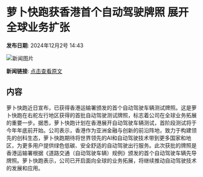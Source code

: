 # 萝卜快跑获香港首个自动驾驶牌照 展开全球业务扩张

**发布日期**: 2024年12月2号 14:43

![新闻图片](https://pic.chinaz.com/picmap/201811191233051272_1.jpg)

**新闻链接**: [点击查看原文](https://www.aibase.com/zh/news/13624)

## 内容

萝卜快跑近日宣布，已获得香港运输署颁发的首个自动驾驶车辆测试牌照。这是萝卜快跑在右舵左行地区获得的首批自动驾驶测试牌照，标志着公司在全球业务拓展的重要一步。据悉，萝卜快跑计划在香港展开自动驾驶车辆测试，首阶段测试将于今年年底前开始。公司表示，香港作为亚洲金融与创新的前沿阵地，致力于构建领先的创科生态，萝卜快跑期待将世界领先的AI和自动驾驶技术带到更多国家和地区，为更多用户提供绿色低碳、安全舒适的自动驾驶出行服务。此次获批的牌照是香港运输署根据《道路交通（自动驾驶车辆）规例》颁发的首个自动驾驶车辆先导牌照。萝卜快跑表示，公司已开启面向全球的业务拓展，将继续推动自动驾驶技术的发展和应用。
